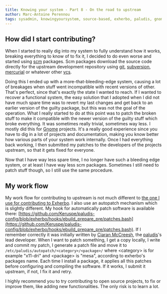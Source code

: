 ```yaml
---
title: Knowing your system - Part 8 - On the road to upstream
author: Marc-Antoine Perennou
tags: sysadmin, knowingyoursystem, source-based, exherbo, paludis, gnome
---
```


## How did I start contributing?

When I started to really dig into my system to fully understand how it works, breaking everything to know of to fix it,
I decided to do even worse and started using [scm](http://en.wikipedia.org/wiki/Source_Control_Management) packages. Scm
packages download the source code directly for the upstream development repository using [git](http://git-scm.com/),
[subversion](http://subversion.tigris.org/), [mercurial](http://mercurial.selenic.com/) or whatever other
[vcs](http://en.wikipedia.org/wiki/Revision_control).

Doing this I ended up with a more-that-bleeding-edge system, causing a lot of breakages when stuff went incompatible
with recent versions of other. That's perfect, since that's exactly the state I wanted to reach. If I wanted to recover
a functional system, the easy solution that I adopted when I did not have much spare time was to revert my last changes
and get back to an earlier version of the guilty package, but this was not the goal of the operation. What I really
started to do at this point was to patch the broken stuff to make it compatible with the newer version of the guilty
stuff which broke everything. It was sometimes really trivial, sometimes way less. I mostly did this for [Gnome](http://www.gnome.org/)
projects. It's a really good experience since you have to dig in a lot of projects and documentation, making you know
better how various parts of your system work internally. Once I had everything back working, I then submitted my patches
to the developers of the projects upstream, so that it gets fixed for everyone.

Now that I have way less spare time, I no longer have such a bleeding edge system, or at least I have way less scm
packages. Sometimes I still need to patch stuff though, so I still use the same procedure.

## My work flow

My work flow for contributing to upstream is not much different to [the one I use for contributing to Exherbo](http://www.imagination-land.org/posts/2013-01-03-knowing-your-system---part-7---contributing-to-exherbo.html).
I also use an autopatch mechanism which is slightly different. My hook for automatically patch software is available
there: [https://github.com/Keruspe/paludis-config/blob/exherbo/hooks/ebuild_prepare_pre/patches.bash](https://github.com/Keruspe/paludis-config/blob/exherbo/hooks/ebuild_prepare_pre/patches.bash).
If I remember correctly it was initially written by [Ciaran McCreesh](http://ciaranm.wordpress.com/), the
[paludis](http://paludis.exherbo.org/)'s lead developer. When I want to patch something, I get a copy locally, I write
and commit my patch, I generate a patch file and move it to `/etc/paludis/autopatch/<category>/<package>/` where
&lt;category&gt; is for example "x11-dri" and &lt;package&gt; is "mesa", according to exherbo's packages name. Each time
I install a package, it applies all this patches before configuring and compiling the software. If it works, I submit it
upstream, if not, I fix it and retry.

I highly recommend you to try contributing to open source projects, to fix or improve them, like adding new
functionalities. The only risk is to learn a lot.
